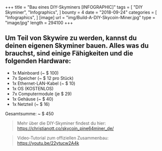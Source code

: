 +++
title = "Bau eines DIY-Skyminers [INFOGRAPHIC]"
tags = [
    "DIY Skyminer",
    "Infographics",
]
bounty = 4
date = "2018-09-24"
categories = [
    "Infographics",
]
[image]
    url = "img/Build-A-DIY-Skycoin-Miner.jpg"
    type = "image/jpg"
    length = 294100
+++

## Um Teil von Skywire zu werden, kannst du deinen eigenen Skyminer bauen. Alles was du brauchst, sind einige Fähigkeiten und die folgenden Hardware:

* 1x Mainboard (~ $ 100)
* 7x Speicher (~ $ 12 pro Stück)
* 1x Ethernet-LAN-Kabel (~ $ 10)
* 1x OS (KOSTENLOS)
* 7x Computermodule (je $ 29)
* 1x Gehäuse (~ $ 40)
* 1x Netzteil (~ $ 16)

Gesamtsumme: ~ $ 450

> Mehr über die DIY-Skyminer findest du hier: https://christianott.co/skycoin_pine64miner_de/

> Video-Tutorial zum offiziellen Zusammenbau: https://youtu.be/22ytucw2A4k
